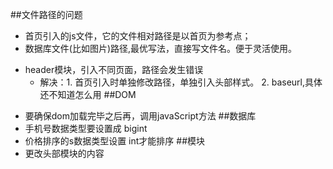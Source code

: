 ##文件路径的问题
- 首页引入的js文件，它的文件相对路径是以首页为参考点；
- 数据库文件(比如图片)路径,最优写法，直接写文件名。便于灵活使用。
+ header模块，引入不同页面，路径会发生错误
  - 解决：1. 首页引入时单独修改路径，单独引入头部样式。
         2. baseurl,具体还不知道怎么用
##DOM
- 要确保dom加载完毕之后再，调用javaScript方法
##数据库
- 手机号数据类型要设置成 bigint
- 价格排序的s数据类型设置 int才能排序
##模块
- 更改头部模块的内容